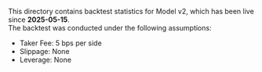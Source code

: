 This directory contains backtest statistics for Model v2, which has been live since **2025-05-15**.\
The backtest was conducted under the following assumptions:
  - Taker Fee: 5 bps per side
  - Slippage: None
  - Leverage: None
